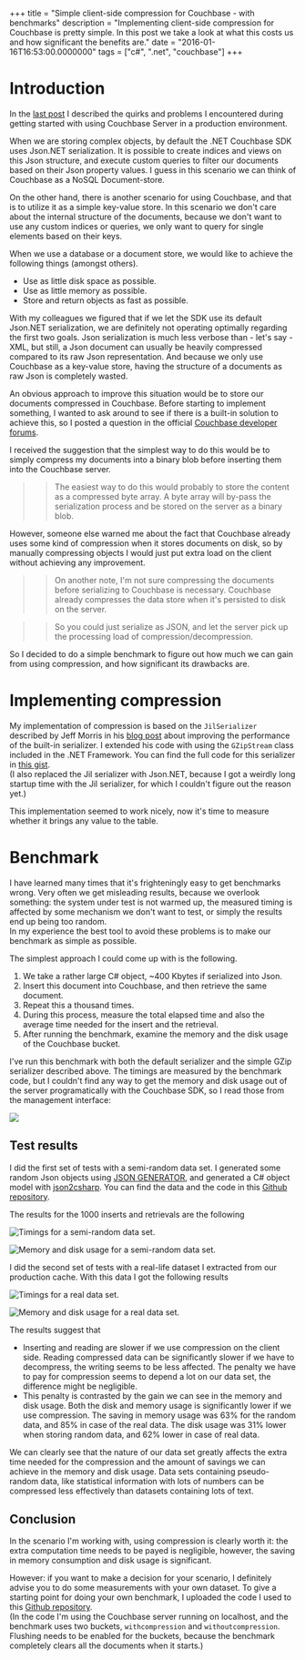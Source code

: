 +++
title = "Simple client-side compression for Couchbase - with benchmarks"
description = "Implementing client-side compression for Couchbase is pretty simple. In this post we take a look at what this costs us and how significant the benefits are."
date = "2016-01-16T16:53:00.0000000"
tags = ["c#", ".net", "couchbase"]
+++

# Introduction

In the [last post](http://blog.markvincze.com/couchbase-server-tips-for-troubleshooting-issues/) I described the quirks and problems I encountered during getting started with using Couchbase Server in a production environment.

When we are storing complex objects, by default the .NET Couchbase SDK uses Json.NET serialization. It is possible to create indices and views on this Json structure, and execute custom queries to filter our documents based on their Json property values.
I guess in this scenario we can think of Couchbase as a NoSQL Document-store.

On the other hand, there is another scenario for using Couchbase, and that is to utilize it as a simple key-value store. In this scenario we don't care about the internal structure of the documents, because we don't want to use any custom indices or queries, we only want to query for single elements based on their keys.
  
When we use a database or a document store, we would like to achieve the following things (amongst others).

 - Use as little disk space as possible.
 - Use as little memory as possible.
 - Store and return objects as fast as possible.

With my colleagues we figured that if we let the SDK use its default Json.NET serialization, we are definitely not operating optimally regarding the first two goals. Json serialization is much less verbose than - let's say - XML, but still, a Json document can usually be heavily compressed compared to its raw Json representation. And because we only use Couchbase as a key-value store, having the structure of a documents as raw Json is completely wasted.

An obvious approach to improve this situation would be to store our documents compressed in Couchbase. Before starting to implement something, I wanted to ask around to see if there is a built-in solution to achieve this, so I posted a question in the official [Couchbase developer forums](https://forums.couchbase.com/t/how-to-properly-compress-documents/6418/).

I received the suggestion that the simplest way to do this would be to simply compress my documents into a binary blob before inserting them into the Couchbase server.

>> The easiest way to do this would probably to store the content as a compressed byte array. A byte array will by-pass the serialization process and be stored on the server as a binary blob.  

However, someone else warned me about the fact that Couchbase already uses some kind of compression when it stores documents on disk, so by manually compressing objects I would just put extra load on the client without achieving any improvement.

>>On another note, I'm not sure compressing the documents before serializing to Couchbase is necessary. Couchbase already compresses the data store when it's persisted to disk on the server.

>>So you could just serialize as JSON, and let the server pick up the processing load of compression/decompression.

So I decided to do a simple benchmark to figure out how much we can gain from using compression, and how significant its drawbacks are.

# Implementing compression

My implementation of compression is based on the `JilSerializer` described by Jeff Morris in his [blog post](http://blog.couchbase.com/2015/june/using-jil-for-custom-json-serialization-in-the-couchbase-.net-sdk) about improving the performance of the built-in serializer. I extended his code with using the `GZipStream` class included in the .NET Framework. You can find the full code for this serializer in [this gist](https://gist.github.com/markvincze/c585dce7d8f76964f5ed).  
(I also replaced the Jil serializer with Json.NET, because I got a weirdly long startup time with the Jil serializer, for which I couldn't figure out the reason yet.)

This implementation seemed to work nicely, now it's time to measure whether it brings any value to the table. 

# Benchmark

I have learned many times that it's frighteningly easy to get benchmarks wrong. Very often we get misleading results, because we overlook something: the system under test is not warmed up, the measured timing is affected by some mechanism we don't want to test, or simply the results end up being too random.  
In my experience the best tool to avoid these problems is to  make our benchmark as simple as possible.

The simplest approach I could come up with is the following.

1. We take a rather large C# object, ~400 Kbytes if serialized into Json.
2. Insert this document into Couchbase, and then retrieve the same document.
3. Repeat this a thousand times.
4. During this process, measure the total elapsed time and also the average time needed for the insert and the retrieval.
5. After running the benchmark, examine the memory and the disk usage of the Couchbase bucket.

I've run this benchmark with both the default serializer and the simple GZip serializer described above. The timings are measured by the benchmark code, but I couldn't find any way to get the memory and disk usage out of the server programatically with the Couchbase SDK, so I read those from the management interface:

![](/images/2016/01/management-screenshot.png)

## Test results
I did the first set of tests with a semi-random data set. I generated some random Json objects using [JSON GENERATOR](http://www.json-generator.com/), and generated a C# object model with [json2csharp](http://json2csharp.com/). You can find the data and the code in this [Github repository](https://github.com/markvincze/couchbase-perf-test).

The results for the 1000 inserts and retrievals are the following

![Timings for a semi-random data set.](/images/2016/01/timings-random-data-1.png)

![Memory and disk usage for a semi-random data set.](/images/2016/01/memory-random-data-1.png)

I did the second set of tests with a real-life dataset I extracted from our production cache. With this data I got the following results

![Timings for a real data set.](/images/2016/01/timings-real-data-2.png)

![Memory and disk usage for a real data set.](/images/2016/01/memory-real-data-1.png)

The results suggest that

 - Inserting and reading are slower if we use compression on the client side. Reading compressed data can be significantly slower if we have to decompress, the writing seems to be less affected. The penalty we have to pay for compression seems to depend a lot on our data set, the difference might be negligible.
 - This penalty is contrasted by the gain we can see in the memory and disk usage. Both the disk and memory usage is significantly lower if we use compression. The saving in memory usage was 63% for the random data, and 85% in case of the real data. The disk usage was 31% lower when storing random data, and 62% lower in case of real data.

We can clearly see that the nature of our data set greatly affects the extra time needed for the compression and the amount of savings we can achieve in the memory and disk usage. Data sets containing pseudo-random data, like statistical information with lots of numbers can be compressed less effectively than datasets containing lots of text.

## Conclusion

In the scenario I'm working with, using compression is clearly worth it: the extra computation time needs to be payed is negligible, however, the saving in memory consumption and disk usage is significant.

However: if you want to make a decision for your scenario, I definitely advise you to do some measurements with your own dataset. To give a starting point for doing your own benchmark, I uploaded the code I used to this [Github repository](https://github.com/markvincze/couchbase-perf-test).  
(In the code I'm using the Couchbase server running on localhost, and the benchmark uses two buckets, `withcompression` and `withoutcompression`. Flushing needs to be enabled for the buckets, because the benchmark completely clears all the documents when it starts.)
